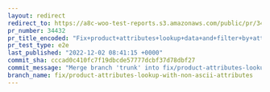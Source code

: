 ```yaml
---
layout: redirect
redirect_to: https://a8c-woo-test-reports.s3.amazonaws.com/public/pr/34432/e2e/index.html
pr_number: 34432
pr_title_encoded: "Fix+product+attributes+lookup+data+and+filter+by+attribute+widget+with+non-ASCII+named+attributes"
pr_test_type: e2e
last_published: "2022-12-02 08:41:15 +0000"
commit_sha: cccad0c410fc7f19dbcde57777dcbf37d78dbf27
commit_message: "Merge branch 'trunk' into fix/product-attributes-lookup-with-non-asci…"
branch_name: fix/product-attributes-lookup-with-non-ascii-attributes
---
```

